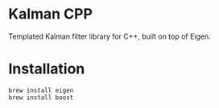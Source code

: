 # Kalman CPP
Templated Kalman filter library for C++, built on top of Eigen.

# Installation

```
brew install eigen
brew install boost
```
